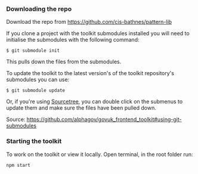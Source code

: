 ### Downloading the repo

Download the repo from <https://github.com/cis-bathnes/pattern-lib>

If you clone a project with the toolkit submodules installed you will need to initialise the submodules with the following command:

`$ git submodule init`

This pulls down the files from the submodules.

To update the toolkit to the latest version's of the toolkit repository's submodules you can use:

`$ git submodule update`

Or, if you're using [Sourcetree](https://www.sourcetreeapp.com), you can double click on the submenus to update them and make sure the files have been pulled down.

Source: <https://github.com/alphagov/govuk_frontend_toolkit#using-git-submodules>

### Starting the toolkit

To work on the toolkit or view it locally. Open terminal, in the root folder run:

`npm start`
